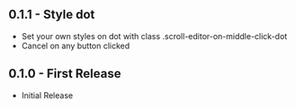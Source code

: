 <!-- lint disable first-heading-level list-item-indent -->

## 0.1.1 - Style dot
- Set your own styles on dot with class .scroll-editor-on-middle-click-dot
- Cancel on any button clicked


## 0.1.0 - First Release

- Initial Release
